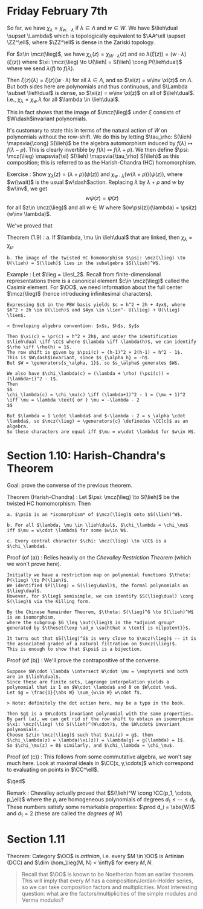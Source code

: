# Friday February 7th

So far, we have $\chi_\lambda = \chi_{w.\cdot \lambda}$ if $\lambda \in \Lambda$ and $w\in W$.
We have $\lieh\dual \supset \Lambda$ which is topologically equivalent to $\AA^\ell \supset \ZZ^\ell$, where $\ZZ^\ell$ is dense in the Zariski topology.

For $z\in \mcz(\lieg)$, we have $\chi_\lambda(z) = \chi_{W\cdot \lambda} (z)$ and so $\lambda(\xi(z)) = (w\cdot \lambda )(\xi(z))$ 
where $\xi: \mcz(\lieg) \to U(\lieh) = S(\lieh) \cong P(\lieh\dual)$ where we send $\lambda(f)$ to $f(\lambda)$.

Then $\xi(z)(\lambda) = \xi(z)(w\cdot \lambda)$ for all $\lambda \in \Lambda$, and so $\xi(z) = w\inv \xi(z)$ on $\Lambda$.
But both sides here are polynomials and thus continuous, and $\Lambda \subset \lieh\dual$ is dense, so $\xi(z) = w\inv \xi(z)$ on all of $\lieh\dual$.
I.e., $\chi_\lambda = \chi_{w\cdot } \lambda$ for all $\lambda \in \lieh\dual$.

This in fact shows that the image of $\mcz(\lieg)$ under $\xi$ consists of $W\dash$invariant polynomials.

It's customary to state this in terms of the natural action of $W$ on polynomials without the row-shift.
We do this by letting $\tau_\rho: S(\lieh) \mapsvia{\cong} S(\lieh)$ be the algebra automorphism induced by $f(\lambda) \mapsto f(\lambda - \rho)$.
This is clearly invertible by $f(\lambda) \mapsto f(\lambda + \rho)$.
We then define $\psi: \mcz(\lieg) \mapsvia{\xi} S(\lieh) \mapsvia{\tau_\rho} S(\lieh)$ as this composition; this is referred to as the Harish-Chandra (HC) homomorphism.

Exercise
: 	Show $\chi_\lambda(z) = (\lambda + \rho) (\psi(z))$ and $\chi_{w\cdot \lambda} (w(\lambda+\rho))(\psi(z))$, where $w(\wait)$ is the usual $w\dash$action.
		Replacing $\lambda$ by $\lambda + \rho$ and $w$ by $w\inv$, we get 
		$$
		w\psi(z) = \psi(z)
		$$ 
		for all $z\in \mcz(\lieg)$ and all $w\in W$ where $(w\psi(z))(\lambda) = \psi(z)(w\inv \lambda)$.

We've proved that

Theorem (1.9)
: 
  a. If $\lambda, \mu \in \lieh\dual$ that are linked, then $\chi_\lambda = \chi_\mu$.

	b. The image of the twisted HC homomorphism $\psi: \mcz(\lieg) \to U(\lieh) = S(\lieh)$ lies in the subalgebra $S(\lieh)^W$.

Example
: Let $\lieg = \liesl_2$.
	Recall from finite-dimensional representations there is a canonical element $c\in \mcz(\lieg)$ called the Casimir element.
	For $\OO$, we need information about the full center $\mcz(\lieg)$ (hence introducing infinitesimal characters).

	Expressing $c$ in the PBW basis yields $c = h^2 + 2h + 4yx$, where $h^2 + 2h \in U(\lieh)$ and $4yx \in \lien^- U(\lieg) + U(\lieg) \lien$.

	> Enveloping algebra convention: $x$s, $h$s, $y$s

	Then $\xi(c) = \pr(c) = h^2 + 2h$, and under the identification $\lieh\dual \iff \CC$ where $\lambda \iff \lambda(h)$, we can identify $\rho \iff \rho(h) = 1$.
	The row shift is given by $\psi(c) = (h-1)^2 + 2(h-1) = h^2 - 1$.
	This is $W\dash$invariant, since $s_{\alpha_h} = -h$.
	But $W = \generators{s_\alpha, 1}$, so $s_\alpha$ generates $W$.

	We also have $\chi_\lambda(c) = (\lambda + \rho) (\psi(c)) = (\lambda+1)^2 - 1$.
	Then 
	$$
	\chi_\lambda(c) = \chi_\mu(c) \iff (\lambda+1)^2 - 1 = (\mu + 1)^2 \iff \mu = \lambda \text{ or } \mu = -\lambda - 2
	$$

	But $\lambda = 1 \cdot \lambda$ and $-\lambda - 2 = s_\alpha \cdot \lambda$, so $\mcz(\lieg) = \generators{c} \definedas \CC[c]$ as an algebra.
	So these characters are equal iff $\mu = w\cdot \lambda$ for $w\in W$.

# Section 1.10: Harish-Chandra's Theorem

Goal: prove the converse of the previous theorem.

Theorem (Harish-Chandra)
: Let $\psi: \mcz(\lieg) \to S(\lieh)$ be the twisted HC homomorphism.
	Then

	a. $\psi$ is an *isomorphism* of $\mcz(\lieg)$ onto $S(\lieh)^W$.

	b. For all $\lambda, \mu \in \lieh\dual$, $\chi_\lambda = \chi_\mu$ iff $\mu = w\cdot \lambda$ for some $w\in W$.

	c. Every central character $\chi: \mcz(\lieg) \to \CC$ is a $\chi_\lambda$.


Proof (of (a))
:  Relies heavily on the *Chevalley Restriction Theorem* (which we won't prove here).

	Initially we have a restriction map on polynomial functions $\theta: P(\lieg) \to P(\lieh)$.
	We identified $P(\lieg) = S(\lieg\dual)$, the formal polynomials on $\lieg\dual$.
	However, for $\lieg$ semisimple, we can identify $S(\lieg\dual) \cong S(\lieg)$ via the Killing form.

	By the Chinese Remainder Theorem, $\theta: S(\lieg)^G \to S(\lieh)^W$ is an isomorphism,
	where the subgroup $G \leq \aut(\lieg)$ is the *adjoint group* generated by $\theset{\exp \ad_x \suchthat x \text{ is nilpotent}}$.

	It turns out that $S(\lieg)^G$ is very close to $\mcz(\lieg)$ -- it is the associated graded of a natural filtration on $\mcz(\lieg)$.
	This is enough to show that $\psi$ is a bijection.

Proof (of (b))
:  We'll prove the contrapositive of the converse.

	Suppose $W\cdot \lambda \intersect W\cdot \mu = \emptyset$ and both are in $\lieh\dual$.
	Since these are finite sets, Lagrange interpolation yields a polynomial that is 1 on $W\cdot \lambda$ and 0 on $W\cdot \mu$.
	Let $g = \frac{1}{\abs W} \sum_{w\in W} w\cdot f$.

	> Note: definitely the dot action here, may be a typo in the book.

	Then $g$ is a $W\cdot$ invariant polynomial with the same properties.
	By part (a), we can get rid of the row shift to obtain an isomorphism $\xi: \mcz(\lieg) \to S(\lieh)^(W\cdot)$, the $W\cdot$ invariant polynomials.
	Choose $z\in \mcz(\lieg)$ such that $\xi(z) = g$, then $\chi_\lambda(z) = \lambda(\xi(z)) = \lambda(g) = g(\lambda) = 1$.
	So $\chi_\mu(z) = 0$ similarly, and $\chi_\lambda = \chi_\mu$.

Proof (of (c))
: This follows from some commutative algebra, we won't say much here.
  Look at maximal ideals in $\CC[x, y,\cdots]$ which correspond to evaluating on points in $\CC^\ell$.

$\qed$

Remark
: Chevalley actually proved that $S(\lieh)^W \cong \CC(p_1, \cdots, p_\ell)$ where the $p_i$ are homogeneous polynomials of degrees $d_1 \leq \cdots \leq d_\ell$.
  These numbers satisfy some remarkable properties:
  $\prod d_i = \abs{W}$ and $d_1 = 2$ (these are called the *degrees of $W$*)


# Section 1.11

Theorem:
Category $\OO$ is *artinian*, i.e. every $M \in \OO$ is Artinian (DCC) and $\dim \hom_\lieg(M, N) < \infty$ for every $M, N$.

> Recall that $\OO$ is known to be Noetherian from an earlier theorem.
> This will imply that every $M$ has a composition/Jordan-Holder series, so we can take composition factors and multiplicities.
> Most interesting question: what are the factors/multiplicities of the simple modules and Verma modules?

